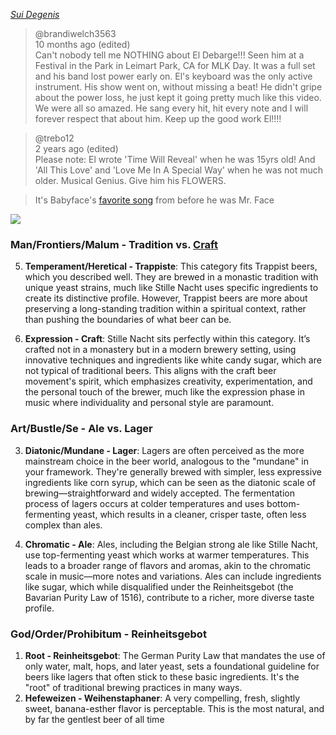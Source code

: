 *[Sui Degenis](https://www.youtube.com/watch?v=M9UMzNFJxhY)*

> @brandiwelch3563      
10 months ago (edited)     
Can't nobody tell me NOTHING about El Debarge!!! Seen him at a Festival in the Park in Leimart Park, CA for MLK Day. It was a full set and his band lost power early on. El's keyboard was the only active instrument. His show went on, without missing a beat! He didn't gripe about the power loss, he just kept it going pretty much like this video. We were all so amazed. He sang every hit, hit every note and I will forever respect that about him. Keep up the good work El!!!!

          
> @trebo12       
2 years ago (edited)       
Please note: El wrote 'Time Will Reveal' when he was 15yrs old! And 'All This Love' and 'Love Me In A Special Way' when he was not much older. Musical Genius. Give him his FLOWERS.

> It's Babyface's [favorite song](https://www.youtube.com/watch?v=3eHc0Xz_Hio&t=1228s) from before he was Mr. Face

![](https://robbedford.files.wordpress.com/2017/08/weihenstephanerhef02.jpg?w=800)

### Man/Frontiers/Malum - Tradition vs. [Craft](https://github.com/abikesa/music)
5. **Temperament/Heretical - Trappiste**: This category fits Trappist beers, which you described well. They are brewed in a monastic tradition with unique yeast strains, much like Stille Nacht uses specific ingredients to create its distinctive profile. However, Trappist beers are more about preserving a long-standing tradition within a spiritual context, rather than pushing the boundaries of what beer can be.

6. **Expression - Craft**: Stille Nacht sits perfectly within this category. It’s crafted not in a monastery but in a modern brewery setting, using innovative techniques and ingredients like white candy sugar, which are not typical of traditional beers. This aligns with the craft beer movement's spirit, which emphasizes creativity, experimentation, and the personal touch of the brewer, much like the expression phase in music where individuality and personal style are paramount.


### Art/Bustle/Se - Ale vs. Lager
3. **Diatonic/Mundane - Lager**: Lagers are often perceived as the more mainstream choice in the beer world, analogous to the "mundane" in your framework. They're generally brewed with simpler, less expressive ingredients like corn syrup, which can be seen as the diatonic scale of brewing—straightforward and widely accepted. The fermentation process of lagers occurs at colder temperatures and uses bottom-fermenting yeast, which results in a cleaner, crisper taste, often less complex than ales.

4. **Chromatic - Ale**: Ales, including the Belgian strong ale like Stille Nacht, use top-fermenting yeast which works at warmer temperatures. This leads to a broader range of flavors and aromas, akin to the chromatic scale in music—more notes and variations. Ales can include ingredients like sugar, which while disqualified under the Reinheitsgebot (the Bavarian Purity Law of 1516), contribute to a richer, more diverse taste profile.


### God/Order/Prohibitum - Reinheitsgebot
1. **Root - Reinheitsgebot**: The German Purity Law that mandates the use of only water, malt, hops, and later yeast, sets a foundational guideline for beers like lagers that often stick to these basic ingredients. It's the "root" of traditional brewing practices in many ways.
2. **Hefeweizen - Weihenstaphaner**: A very compelling, fresh, slightly sweet, banana-esther flavor is perceptable. This is the most natural, and by far the gentlest beer of all time
